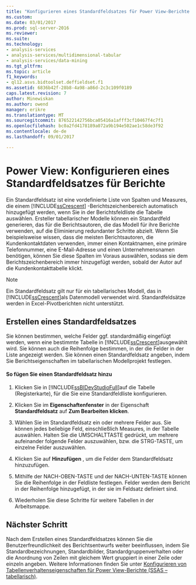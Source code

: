 ```yaml
---
title: "Konfigurieren eines Standardfeldsatzes für Power View-Berichte (SSAS – tabellarisch) | Microsoft Docs"
ms.custom: 
ms.date: 03/01/2017
ms.prod: sql-server-2016
ms.reviewer: 
ms.suite: 
ms.technology:
- analysis-services
- analysis-services/multidimensional-tabular
- analysis-services/data-mining
ms.tgt_pltfrm: 
ms.topic: article
f1_keywords:
- ql12.asvs.bidtoolset.deffieldset.f1
ms.assetid: 6836b42f-28b8-4a98-a86d-2c3c109f0189
caps.latest.revision: 7
author: Minewiskan
ms.author: owend
manager: erikre
ms.translationtype: MT
ms.sourcegitcommit: 876522142756bca05416a1afff3cf10467f4c7f1
ms.openlocfilehash: bc0a2fd4178189a072a9b194e502ae1c58de3f92
ms.contentlocale: de-de
ms.lasthandoff: 09/01/2017

---
```

# <a name="power-view---configure-default-field-set-for-reports"></a>Power View: Konfigurieren eines Standardfeldsatzes für Berichte
  Ein Standardfeldsatz ist eine vordefinierte Liste von Spalten und Measures, die einem [!INCLUDE[ssCrescent](../../includes/sscrescent-md.md)] -Berichtszeichenbereich automatisch hinzugefügt werden, wenn Sie in der Berichtsfeldliste die Tabelle auswählen. Ersteller tabellarischer Modelle können ein Standardfeld generieren, das für die Berichtsautoren, die das Modell für ihre Berichte verwenden, auf die Eliminierung redundanter Schritte abzielt. Wenn Sie beispielsweise wissen, dass die meisten Berichtsautoren, die Kundenkontaktdaten verwenden, immer einen Kontaktnamen, eine primäre Telefonnummer, eine E-Mail-Adresse und einen Unternehmensnamen benötigen, können Sie diese Spalten im Voraus auswählen, sodass sie dem Berichtszeichenbereich immer hinzugefügt werden, sobald der Autor auf die Kundenkontakttabelle klickt.  
  
> [!NOTE]  
>  Ein Standardfeldsatz gilt nur für ein tabellarisches Modell, das in [!INCLUDE[ssCrescent](../../includes/sscrescent-md.md)]als Datenmodell verwendet wird. Standardfeldsätze werden in Excel-Pivotberichten nicht unterstützt.  
  
## <a name="creating-a-default-field-set"></a>Erstellen eines Standardfeldsatzes  
 Sie können bestimmen, welche Felder ggf. standardmäßig eingefügt werden, wenn eine bestimmte Tabelle in [!INCLUDE[ssCrescent](../../includes/sscrescent-md.md)]ausgewählt wird. Sie können auch die Reihenfolge bestimmen, in der die Felder in der Liste angezeigt werden. Sie können einen Standardfeldsatz angeben, indem Sie Berichtseigenschaften im tabellarischen Modellprojekt festlegen.  
  
#### <a name="to-add-a-default-field-set"></a>So fügen Sie einen Standardfeldsatz hinzu  
  
1.  Klicken Sie in [!INCLUDE[ssBIDevStudioFull](../../includes/ssbidevstudiofull-md.md)]auf die Tabelle (Registerkarte), für die Sie eine Standardfeldliste konfigurieren.  
  
2.  Klicken Sie im **Eigenschaftenfenster** in der Eigenschaft **Standardfeldsatz** auf **Zum Bearbeiten klicken**.  
  
3.  Wählen Sie im Standardfeldsatz ein oder mehrere Felder aus. Sie können jedes beliebige Feld, einschließlich Measures, in der Tabelle auswählen. Halten Sie die UMSCHALTTASTE gedrückt, um mehrere aufeinander folgende Felder auszuwählen, bzw. die STRG-TASTE, um einzelne Felder auszuwählen.  
  
4.  Klicken Sie auf **Hinzufügen** , um die Felder dem Standardfeldsatz hinzuzufügen.  
  
5.  Mithilfe der NACH-OBEN-TASTE und der NACH-UNTEN-TASTE können Sie die Reihenfolge in der Feldliste festlegen. Felder werden dem Bericht in der Reihenfolge hinzugefügt, in der sie im Feldsatz definiert sind.  
  
6.  Wiederholen Sie diese Schritte für weitere Tabellen in der Arbeitsmappe.  
  
## <a name="next-step"></a>Nächster Schritt  
 Nach dem Erstellen eines Standardfeldsatzes können Sie die Benutzerfreundlichkeit des Berichtsentwurfs weiter beeinflussen, indem Sie Standardbezeichnungen, Standardbilder, Standardgruppenverhalten oder die Anordnung von Zeilen mit gleichem Wert gruppiert in einer Zeile oder einzeln angeben. Weitere Informationen finden Sie unter [Konfigurieren von Tabellenverhaltenseigenschaften für Power View-Berichte &#40;SSAS – tabellarisch&#41;](../../analysis-services/tabular-models/power-view-configure-table-behavior-properties-for-reports.md).  
  
  
